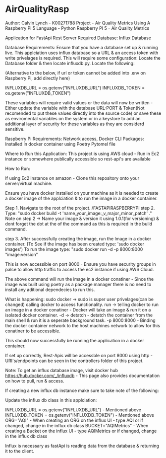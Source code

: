 # AirQualityRasp
Author: Calvin Lynch - K00271788
Project - Air Quality Metrics Using A Raspberry Pi 5
Language - Python
Raspberry PI 5 - Air Quality Metrics

Application for FastApi Rest Server
Required Database: Influx Database

Database Requirements: Ensure that you have a database set up & running live. This applciation uses influx database so a URL & an access token with write privelages is required. 
This will require some configuration: Locate the Database folder & then locate influxdb.py.
Locate the following: 

(Alternative to the below, if url or token cannot be added into .env on Raspberry Pi, add directly here)

INFLUXDB_URL = os.getenv("INFLUXDB_URL")
INFLUXDB_TOKEN = os.getenv("INFLUXDB_TOKEN")

These variables will require valid values or the data will now be written - Either update the variable with the database URL:PORT & Token(Not recomended to put these values directly into the source code) or save these as enviromental variables on the system or in a keystore to add an additional layer of security for these variables as they are considerd sensitive.

Raspberry Pi Requirements: Network access, Docker CLI
Packages: Installed in docker container using Poetry Pytomel file

Where to Run this Application: This project is using AWS cloud - Run in Ec2 instance or somewhere publically accessible so rest-api's are available

How to Run: 

If using Ec2 instance on amazon - Clone this repository onto your server/virtual machine.

Ensure you have docker installed on your machine as it is needed to create a docker image of the applciation & to run the image in a docker container.

Step 1. Navigate to the root of the project. /FASTAPIRASPBERRYPI
step 2. Type: "sudo docker build -t 'name_your_image:_v_major_minor_patch' ." 
Note on step 2 -> Name your image & version it using 1.0.1(for versioning) & dont forget the dot at the of the command as this is required in the build command.

step 3. After successfully creating the image, run the Image in a docker container. (To See if the image has been created type: 'sudo docker images')
To run the image type: "sudo docker run -d -p 8000:8000 "image:version"

This is now accessible on port 8000 - Ensure you have security groups in palce to allow http traffic to access the ec2 instance if using AWS Cloud.

The above command will run the image in a docker conatiner - Since the image was built using poetry as a package manager there is no need to install any aditional dependecies to run this.

What is happening:
    sudo docker -> sudo is super user privelages(can be changed) calling docker to access functionality.
    run -> telling docker to run an image in a docker conatiner - Docker will take an image & run it on a isolated docker container.
    -d -> detatch - detatch the container from the main shell & run it is a seperate background task.
    -p 8000:8000 - Binding the docker container network to the host machines network to allow for this conatiner to be accessible. 

This should now successfully be running the application in a docker container.

If set up correctly, Rest-Apis will be accessble on port 8000 using http - URI's/endpoints can be seen in the controllers folder of this project.

Note: To get an influx database image, visit docker hub https://hub.docker.com/_/influxdb - This page also provides documentation on how to pull, run & access.

If creating a new influx db instance make sure to take note of the following:

Update the influx db class in this applciation:

INFLUXDB_URL = os.getenv("INFLUXDB_URL") - Mentioned above
INFLUXDB_TOKEN = os.getenv("INFLUXDB_TOKEN") - Mentioned above
ORG="AQI" - When creating an ORG on the influx UI - type AQI or if changed, change in the influx db class
BUCKET="AQIMetrics" - When creating a Bucket on the influx UI - type AQIMetrics or if changed, change in the influx db class

Influx is necessary as fastApi is reading data from the database & returning it to the client.





